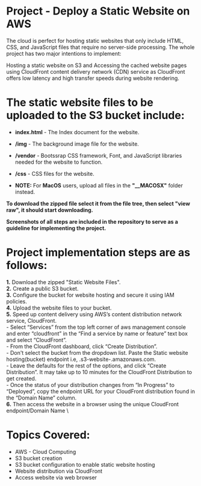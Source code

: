 # Project - Deploy a Static Website on AWS

The cloud is perfect for hosting static websites that only include HTML, CSS, and JavaScript files that require no server-side processing. The whole project has two major intentions to implement:

Hosting a static website on S3 and Accessing the cached website pages using CloudFront content delivery network (CDN) service as CloudFront offers low latency and high transfer speeds during website rendering.

# The static website files to be uploaded to the S3 bucket include:

- **index.html** - The Index document for the website. 
- **/img** - The background image file for the website. 
- **/vendor** - Bootssrap CSS framework, Font, and JavaScript libraries needed for the website to function. 
- **/css** - CSS files for the website.

- **NOTE:** For **MacOS** users, upload all files in the **"__MACOSX"** folder instead.

**To download the zipped file select it from the file tree, then select "view raw", it should start downloading.**
   
**Screenshots of all steps are included in the repository to serve as a guideline for implementing the project.**

# Project implementation steps are as follows:

**1.** Download the zipped "Static Website Files". \
**2.** Create a public S3 bucket. \
**3.** Configure the bucket for website hosting and secure it using IAM policies. \
**4.** Upload the website files to your bucket. \
**5.** Speed up content delivery using AWS’s content distribution network service, CloudFront. \
      - Select “Services” from the top left corner of aws management console and enter “cloudfront” in the “Find a service by name or feature” text box and select “CloudFront”. \
      - From the CloudFront dashboard, click “Create Distribution”. \
      - Don't select the bucket from the dropdown list. Paste the Static website hosting(bucket) endpoint i.e, <bucket-name>.s3-website-<region>.amazonaws.com. \
      - Leave the defaults for the rest of the options, and click “Create Distribution”. It may take up to 10 minutes for the CloudFront Distribution to get created. \
      - Once the status of your distribution changes from “In Progress” to “Deployed”, copy the endpoint URL for your CloudFront distribution found in the “Domain Name” column. \
**6.** Then access the website in a browser using the unique CloudFront endpoint/Domain Name \

# Topics Covered: 

- AWS - Cloud Computing 
- S3 bucket creation
- S3 bucket configuration to enable static website hosting
- Website distribution via CloudFront
- Access website via web browser
